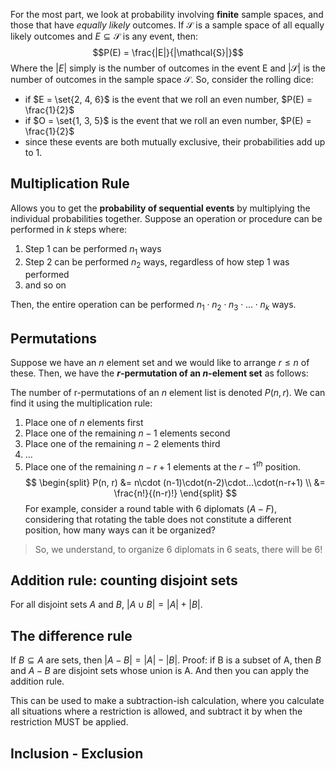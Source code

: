 For the most part, we look at probability involving **finite** sample spaces, and those that have *equally likely* outcomes. If $\mathcal{S}$ is a sample space of all equally likely outcomes and $E \subseteq \mathcal{S}$ is any event, then: 
$$P(E) = \frac{|E|}{|\mathcal{S}|}$$
Where the $|E|$ simply is the number of outcomes in the event E and $|\mathcal{S}|$ is the number of outcomes in the sample space $\mathcal{S}$. So, consider the rolling dice: 
- if $E = \set{2, 4, 6}$ is the event that we roll an even number, $P(E) = \frac{1}{2}$
- if $O = \set{1, 3, 5}$ is the event that we roll an even number, $P(E) = \frac{1}{2}$
- since these events are both mutually exclusive, their probabilities add up to 1.

## Multiplication Rule
Allows you to get the **probability of sequential events** by multiplying the individual probabilities together. Suppose an operation or procedure can be performed in $k$ steps where: 
1. Step 1 can be performed $n_1$ ways
2. Step 2 can be performed $n_2$ ways, regardless of how step 1 was performed
3. and so on

Then, the entire operation can be performed $n_1 \cdot n_2 \cdot n_3 \cdot ... \cdot n_k$ ways.

## Permutations
Suppose we have an $n$ element set and we would like to arrange $r \leq n$ of these. Then, we have the **$r$-permutation of an $n$-element set** as follows:

The number of r-permutations of an $n$ element list is denoted $P(n,r)$. We can find it using the multiplication rule: 
1. Place one of $n$ elements first
2. Place one of the remaining $n-1$ elements second
3. Place one of the remaining $n-2$ elements third
4. ...
5. Place one of the remaining $n-r + 1$ elements at the $r - 1^{th}$ position. 
$$
\begin{split}
P(n, r) &= n\cdot (n-1)\cdot(n-2)\cdot...\cdot(n-r+1) \\
&= \frac{n!}{(n-r)!}
\end{split}
$$
For example, consider a round table with 6 diplomats ($A-F$), considering that rotating the table does not constitute a different position, how many ways can it be organized? 

> So, we understand, to organize 6 diplomats in 6 seats, there will be $6!$ 

## Addition rule: counting disjoint sets
For all disjoint sets $A$ and $B$, $|A \cup B| = |A| + |B|$. 

## The difference rule
If $B\subseteq A$ are sets, then $|A-B| = |A| - |B|$. Proof: if B is a subset of A, then $B$ and $A-B$ are disjoint sets whose union is A. And then you can apply the addition rule.

This can be used to make a subtraction-ish calculation, where you calculate all situations where a restriction is allowed, and subtract it by when the restriction MUST be applied.

## Inclusion - Exclusion
